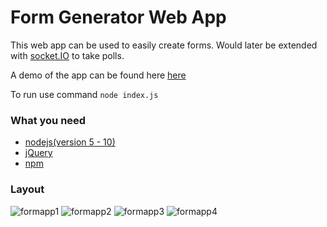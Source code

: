 # Form Generator Web App

This web app can be used to easily create forms. Would later be extended with [socket.IO](https://socket.io/) to take polls.

A demo of the app can be found here [here](https://formgeneratorapp.herokuapp.com/) 

To run use command `node index.js`

### What you need
- [nodejs(version 5 - 10)](https://nodejs.org/en/)
- [jQuery](https://jquery.com/)
- [npm](https://www.npmjs.com/)

### Layout
![formapp1](https://user-images.githubusercontent.com/15314851/50780561-4208fb00-1271-11e9-98b3-19f5650f5171.png)
![formapp2](https://user-images.githubusercontent.com/15314851/50780578-4b926300-1271-11e9-9bb8-4573f96504bb.png)
![formapp3](https://user-images.githubusercontent.com/15314851/50780580-4df4bd00-1271-11e9-8c7f-d8e1e3c37883.png)
![formapp4](https://user-images.githubusercontent.com/15314851/50780604-5e0c9c80-1271-11e9-8b08-1e3a38748bce.png)
